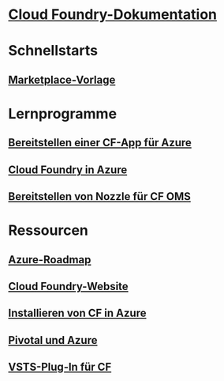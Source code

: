 # [Cloud Foundry-Dokumentation](index.md)
# Schnellstarts
## [Marketplace-Vorlage](https://azuremarketplace.microsoft.com/marketplace/apps/pivotal.pivotal-cloud-foundry)
# Lernprogramme
## [Bereitstellen einer CF-App für Azure](/azure/virtual-machines/linux/cloudfoundry-deploy-your-first-app)
## [Cloud Foundry in Azure](/azure/virtual-machines/linux/cloudfoundry-get-started)
## [Bereitstellen von Nozzle für CF OMS](/azure/cloudfoundry/cloudfoundry-oms-nozzle)
# Ressourcen
## [Azure-Roadmap](https://azure.microsoft.com/roadmap/)
## [Cloud Foundry-Website](https://docs.cloudfoundry.org/)
## [Installieren von CF in Azure](https://docs.pivotal.io/pivotalcf/1-11/customizing/pcf_azure.html)
## [Pivotal und Azure](https://pivotal.io/partners/microsoft)
## [VSTS-Plug-In für CF](https://github.com/Microsoft/vsts-cloudfoundry)
